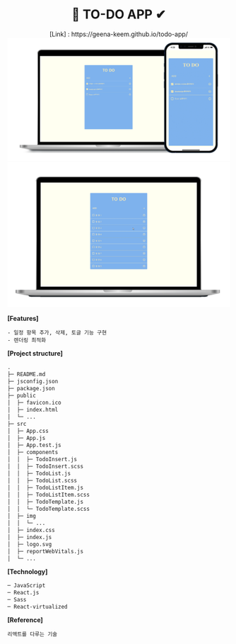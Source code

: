 <div align="center"><h1>📃 TO-DO APP ✔</h1></div>

<div align="center">[Link] : https://geena-keem.github.io/todo-app/</div> 
<img src="./src/img/todo.png">

<img src="./src/img/todo.gif">

**[Features]**

```
- 일정 항목 추가, 삭제, 토글 기능 구현
- 렌더링 최적화
```

**[Project structure]**

```
.
├─ README.md
├─ jsconfig.json
├─ package.json
├─ public
│  ├─ favicon.ico
│  ├─ index.html
│  └─ ...
├─ src
│  ├─ App.css
│  ├─ App.js
│  ├─ App.test.js
│  ├─ components
│  │  ├─ TodoInsert.js
│  │  ├─ TodoInsert.scss
│  │  ├─ TodoList.js
│  │  ├─ TodoList.scss
│  │  ├─ TodoListItem.js
│  │  ├─ TodoListItem.scss
│  │  ├─ TodoTemplate.js
│  │  └─ TodoTemplate.scss
│  ├─ img
│  │  └─ ...
│  ├─ index.css
│  ├─ index.js
│  ├─ logo.svg
│  ├─ reportWebVitals.js
│  └─ ...
```

**[Technology]**

```
─ JavaScript
─ React.js
─ Sass
─ React-virtualized
```

**[Reference]**

```
리액트를 다루는 기술
```
